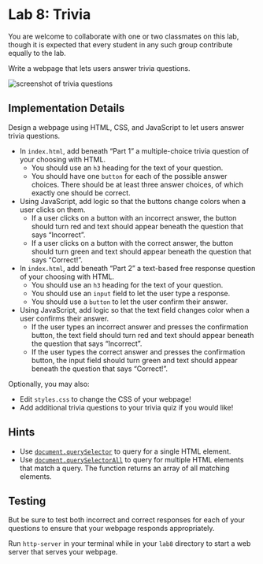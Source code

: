 # Lab 8: Trivia

You are welcome to collaborate with one or two classmates on this lab, though it is expected that every student in any such group contribute equally to the lab.

Write a webpage that lets users answer trivia questions.

![screenshot of trivia questions](https://github.com/Ed-Flack/CS50-2023/assets/44028291/8132b304-5f0f-440c-82f3-52ac4151876b)

## Implementation Details

Design a webpage using HTML, CSS, and JavaScript to let users answer trivia questions.

*   In `index.html`, add beneath “Part 1” a multiple-choice trivia question of your choosing with HTML.
    *   You should use an `h3` heading for the text of your question.
    *   You should have one `button` for each of the possible answer choices. There should be at least three answer choices, of which exactly one should be correct.
*   Using JavaScript, add logic so that the buttons change colors when a user clicks on them.
    *   If a user clicks on a button with an incorrect answer, the button should turn red and text should appear beneath the question that says “Incorrect”.
    *   If a user clicks on a button with the correct answer, the button should turn green and text should appear beneath the question that says “Correct!”.
*   In `index.html`, add beneath “Part 2” a text-based free response question of your choosing with HTML.
    *   You should use an `h3` heading for the text of your question.
    *   You should use an `input` field to let the user type a response.
    *   You should use a `button` to let the user confirm their answer.
*   Using JavaScript, add logic so that the text field changes color when a user confirms their answer.
    *   If the user types an incorrect answer and presses the confirmation button, the text field should turn red and text should appear beneath the question that says “Incorrect”.
    *   If the user types the correct answer and presses the confirmation button, the input field should turn green and text should appear beneath the question that says “Correct!”.

Optionally, you may also:

*   Edit `styles.css` to change the CSS of your webpage!
*   Add additional trivia questions to your trivia quiz if you would like!

## Hints

*   Use [`document.querySelector`](https://developer.mozilla.org/en-US/docs/Web/API/Document/querySelector) to query for a single HTML element.
*   Use [`document.querySelectorAll`](https://developer.mozilla.org/en-US/docs/Web/API/Document/querySelectorAll) to query for multiple HTML elements that match a query. The function returns an array of all matching elements.


## Testing

But be sure to test both incorrect and correct responses for each of your questions to ensure that your webpage responds appropriately.

Run `http-server` in your terminal while in your `lab8` directory to start a web server that serves your webpage.
